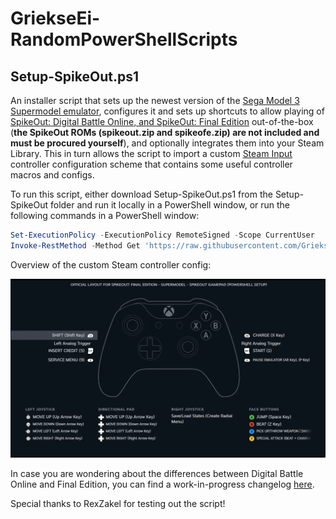 # GriekseEi-RandomPowerShellScripts

## Setup-SpikeOut.ps1

An installer script that sets up the newest version of the [Sega Model 3 Supermodel emulator](https://github.com/trzy/Supermodel), configures it and sets up shortcuts to allow playing of [SpikeOut: Digital Battle Online, and SpikeOut: Final Edition](https://en.wikipedia.org/wiki/SpikeOut) out-of-the-box (**the SpikeOut ROMs (spikeout.zip and spikeofe.zip) are not included and must be procured yourself**), and optionally integrates them into your Steam Library. This in turn allows the script to import a custom [Steam Input](https://partner.steamgames.com/doc/features/steam_controller) controller configuration scheme that contains some useful controller macros and configs.

To run this script, either download Setup-SpikeOut.ps1 from the Setup-SpikeOut folder and run it locally in a PowerShell window, or run the following commands in a PowerShell window:

```powershell
Set-ExecutionPolicy -ExecutionPolicy RemoteSigned -Scope CurrentUser
Invoke-RestMethod -Method Get 'https://raw.githubusercontent.com/GriekseEi/GriekseEi-RandomPowerShellScripts/refs/heads/main/Setup-SpikeOut/Setup-SpikeOut.ps1' | Invoke-Expression
```

Overview of the custom Steam controller config:

![SpikeOut Steam Input controller configuration](Setup-SpikeOut/resources/spikeout_controls_howto.webp)

In case you are wondering about the differences between Digital Battle Online and Final Edition, you can find a work-in-progress changelog [here](https://docs.google.com/spreadsheets/d/12M4kS6ubeylQ5QPmV7-dQVB6Q5nLgmJoS43VLE2pOds/edit?usp=sharing).

Special thanks to RexZakel for testing out the script!
